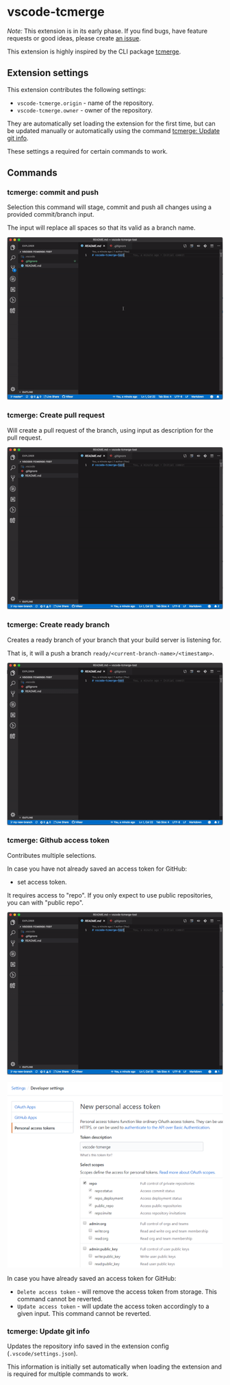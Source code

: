 # vscode-tcmerge

_Note:_ This extension is in its early phase. If you find bugs, have feature requests or good ideas, please create [an issue](https://github.com/hilleer/vscode-tcmerge/issues).

This extension is highly inspired by the CLI package [tcmerge](https://github.com/debitoor/tcmerge).

## Extension settings

This extension contributes the following settings:

* `vscode-tcmerge.origin` - name of the repository.
* `vscode-tcmerge.owner` - owner of the repository.

They are automatically set loading the extension for the first time, but can be updated manually or automatically using the command [tcmerge: Update git info](https://github.com/hilleer/vscode-tcmerge#user-content-tcmerge-update-git-info).

These settings a required for certain commands to work.

## Commands

### tcmerge: commit and push

Selection this command will stage, commit and push all changes using a provided commit/branch input.

The input will replace all spaces so that its valid as a branch name.

![commit-and-push.gif](https://raw.githubusercontent.com/hilleer/vscode-tcmerge/master/resources/commit-and-push.gif)

### tcmerge: Create pull request

Will create a pull request of the branch, using input as description for the pull request.

![ceeate-pull-request.gif](https://raw.githubusercontent.com/hilleer/vscode-tcmerge/master/resources/create-pull-request.gif)

### tcmerge: Create ready branch

Creates a ready branch of your branch that your build server is listening for.

That is, it will a push a branch `ready/<current-branch-name>/<timestamp>`.

![create-ready-branch.gif](https://raw.githubusercontent.com/hilleer/vscode-tcmerge/master/resources/create-ready-branch.gif)

### tcmerge: Github access token

Contributes multiple selections.

In case you have not already saved an access token for GitHub:

* set access token.

It requires access to "repo". If you only expect to use public repositories, you can with "public repo".

![create-access-token.gif](https://raw.githubusercontent.com/hilleer/vscode-tcmerge/master/resources/create-access-token.gif)

![github-access-token-setup.PNG](https://raw.githubusercontent.com/hilleer/vscode-tcmerge/master/resources/github-access-token-setup.PNG)

In case you have already saved an access token for GitHub:

* `Delete access token` - will remove the access token from storage. This command cannot be reverted.
* `Update access token` - will update the access token accordingly to a given input. This command cannot be reverted.

### tcmerge: Update git info

Updates the repository info saved in the extension config (`.vscode/settings.json`).

This information is initially set automatically when loading the extension and is required for multiple commands to work.